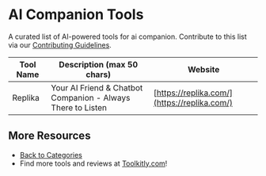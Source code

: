 # AI Companion Tools

A curated list of AI-powered tools for ai companion. Contribute to this list via our [Contributing Guidelines](../CONTRIBUTING.md).

| Tool Name | Description (max 50 chars) | Website |
|-----------|----------------------------|---------|
| Replika | Your AI Friend & Chatbot Companion - Always There to Listen | [https://replika.com/](https://replika.com/) |

## More Resources
- [Back to Categories](https://github.com/ToolkitlyAI/awesome-ai-tools/blob/master/README.md)
- Find more tools and reviews at [Toolkitly.com](https://toolkitly.com)!
